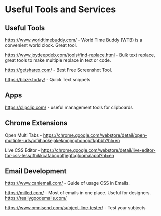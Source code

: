 # Useful Tools and Services






## Useful Tools
https://www.worldtimebuddy.com/ - World Time Buddy (WTB) is a convenient world clock. Great tool.

https://www.joydeepdeb.com/tools/find-replace.html - Bulk text replace, great tools to make multiple replace in text or code.

https://getsharex.com/ - Best Free Screenshot Tool.

https://blaze.today/ - Quick Text snippets



## Apps
https://clipclip.com/ - useful management tools for clipboards


## Chrome Extensions
Open Multi Tabs -  https://chrome.google.com/webstore/detail/open-multiple-urls/oifijhaokejakekmnjmphonojcfkpbbh?hl=en

Live CSS Editor - https://chrome.google.com/webstore/detail/live-editor-for-css-less/ifhikkcafabcgolfjegfcgloomalapol?hl=en


## Email Development
https://www.caniemail.com/ - Guide of usage CSS in Emails.

https://milled.com/ - Most of emails in one place. Useful for designers.
https://reallygoodemails.com/

https://www.omnisend.com/subject-line-tester/ - Test your subjects

